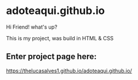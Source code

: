 # adoteaqui.github.io
Hi Friend! what's up?

This is my project, was build in HTML & CSS 

## Enter project page here: 
https://thelucasalves1.github.io/adoteaqui.github.io/
